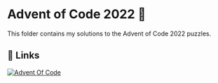 # Advent of Code 2022 🎁

This folder contains my solutions to the Advent of Code 2022 puzzles.


## 🦌 Links
<div>
    <a href="https://www.adventofcode.com/2022"><img src="https://img.shields.io/badge/Advent%20Of%20Code-8A2BE2?link=https%3A%2F%2Fadventofcode.com%2F" alt="Advent Of Code"></a>

</div>

